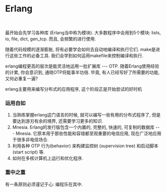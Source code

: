 # Erlang

<br/>

最开始会先学习各种库 (Erlang当中称为模块). 大多数程序中会用到5个模块: lists, io, file, dict, gen_tcp. 而且, 会频繁的进行使用.

随着代码规模的逐渐膨胀, 将有必要学会如何去自动地编译和执行它们. make是进行这些工作的必备工具. 我们会学到如何运用makefile来控制编译和执行.

erlang编程更高的层次是能灵活地运用一批扩展库 --- OTP. 随着Erlang使用经验的计累, 你会意识到, 通晓OTP将能事半功倍. 毕竟, 有人已经写好了所需要的功能, 又何必重复一遍?

erlang主要用来编写分布式的应用程序, 这个阶段正是开始尝试的好时机

### 运用自如

1) 当熟练掌握erlang这门语言的时候, 就可以编写一些有用的分布式程序了, 但是要达到游刃有余的境界, 还需要学习更多的知识.
2) Mnesia. Erlang的发行版包含一个内置的, 完整的, 快速的, 可复制的数据库 --- Mnesia. 它原本用于那些性能和容错都至观重要的电信应用, 现在广泛地应用于很多非电信场合.
3) 利用各种 OTP 行为(behavior) 来构建监控树 (supervision tree) 和启动脚本 (start script) 等.
4) 如何在多核计算机上运行和优化程序.

### 重中之重

有一条原则必须谨记于心: 编程乐在其中. 


